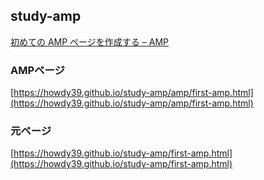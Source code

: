 ## study-amp
[初めての AMP ページを作成する – AMP](https://www.ampproject.org/ja/docs/getting_started/create)

### AMPページ  
[https://howdy39.github.io/study-amp/amp/first-amp.html](https://howdy39.github.io/study-amp/amp/first-amp.html)

### 元ページ
[https://howdy39.github.io/study-amp/first-amp.html](https://howdy39.github.io/study-amp/first-amp.html)
